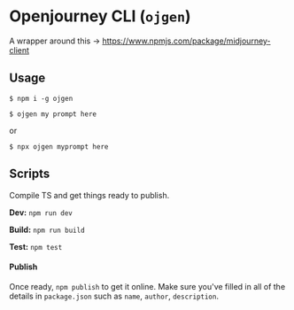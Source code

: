# Openjourney CLI (`ojgen`)
A wrapper around this -> https://www.npmjs.com/package/midjourney-client

## Usage
`$ npm i -g ojgen`

`$ ojgen my prompt here`

or

`$ npx ojgen myprompt here`

## Scripts
Compile TS and get things ready to publish.

**Dev:** `npm run dev`

**Build:** `npm run build`

**Test:** `npm test`

#### Publish
Once ready, `npm publish` to get it online. Make sure you've filled in all of the details in `package.json` such as `name`, `author`, `description`.
